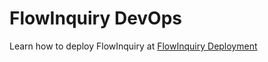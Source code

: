# FlowInquiry DevOps

Learn how to deploy FlowInquiry at [FlowInquiry Deployment](https://docs.flowinquiry.io/developer_guides/deployment/docker)